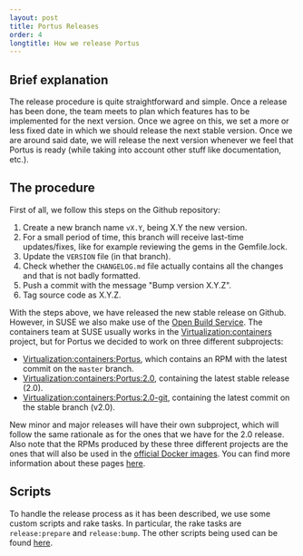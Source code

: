 ```yaml
---
layout: post
title: Portus Releases
order: 4
longtitle: How we release Portus
---
```


## Brief explanation

The release procedure is quite straightforward and simple. Once a release has
been done, the team meets to plan which features has to be implemented for the
next version. Once we agree on this, we set a more or less fixed date in which
we should release the next stable version. Once we are around said date, we
will release the next version whenever we feel that Portus is ready (while
taking into account other stuff like documentation, etc.).

## The procedure

First of all, we follow this steps on the Github repository:

1. Create a new branch name `vX.Y`, being X.Y the new version.
2. For a small period of time, this branch will receive last-time
   updates/fixes, like for example reviewing the gems in the Gemfile.lock.
3. Update the `VERSION` file (in that branch).
4. Check whether the `CHANGELOG.md` file actually contains all the changes
   and that is not badly formatted.
5. Push a commit with the message "Bump version X.Y.Z".
6. Tag source code as X.Y.Z.

With the steps above, we have released the new stable release on Github.
However, in SUSE we also make use of the [Open Build
Service](https://build.opensuse.org/). The containers team at SUSE usually works
in the
[Virtualization:containers](https://build.opensuse.org/project/show/Virtualization:containers)
project, but for Portus we decided to work on three different subprojects:

- [Virtualization:containers:Portus](https://build.opensuse.org/project/show/Virtualization:containers:Portus), which contains an RPM with the latest commit on the `master` branch.
- [Virtualization:containers:Portus:2.0](https://build.opensuse.org/project/show/Virtualization:containers:Portus:2.0), containing the latest stable release (2.0).
- [Virtualization:containers:Portus:2.0-git](https://build.opensuse.org/project/show/Virtualization:containers:Portus:2.0-git), containing the latest commit on the stable branch (v2.0).

New minor and major releases will have their own subproject, which will follow the
same rationale as for the ones that we have for the 2.0 release. Also note that
the RPMs produced by these three different projects are the ones that will also
be used in the [official Docker images](https://hub.docker.com/r/opensuse/portus/).
You can find more information about these pages
[here](https://github.com/openSUSE/docker-containers/tree/master/derived_images/portus).

## Scripts

To handle the release process as it has been described, we use some custom
scripts and rake tasks. In particular, the rake tasks are `release:prepare`
and `release:bump`. The other scripts being used can be found
[here](https://github.com/SUSE/Portus/tree/master/packaging/suse/release).
